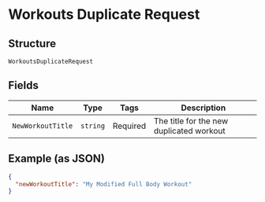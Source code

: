 
# Workouts Duplicate Request

## Structure

`WorkoutsDuplicateRequest`

## Fields

| Name | Type | Tags | Description |
|  --- | --- | --- | --- |
| `NewWorkoutTitle` | `string` | Required | The title for the new duplicated workout |

## Example (as JSON)

```json
{
  "newWorkoutTitle": "My Modified Full Body Workout"
}
```

